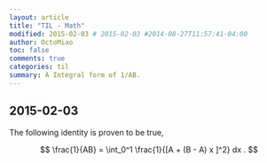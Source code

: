 ```yaml
---
layout: article
title: "TIL - Math"
modified: 2015-02-03 # 2015-02-03 #2014-08-27T11:57:41-04:00
author: OctoMiao
toc: false
comments: true
categories: til
summary: A Integral form of 1/AB.
---
```




## 2015-02-03

The following identity is proven to be true,

$$
\frac{1}{AB} = \int_0^1 \frac{1}{[A + (B - A) x ]^2} dx .
$$